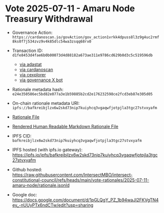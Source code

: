 
# Vote 2025-07-11 - Amaru Node Treasury Withdrawal 

- Governance Action: `https://cardanoscan.io/govAction/gov_action1vrkk4dpuss8l3z9g4uc2rmf8ks0f7j534zvz9v4k85dlc54wa3zsqq68rx0`

- Transaction ID: `d1fe8453d4fae6b0b00073d4d88182a673ae311e9786cd629b0d3c5c519596db`
  - [via adastat](https://adastat.net/transactions/d1fe8453d4fae6b0b00073d4d88182a673ae311e9786cd629b0d3c5c519596db)
  - [via cardanoscan](https://cardanoscan.io/vote/d1fe8453d4fae6b0b00073d4d88182a673ae311e9786cd629b0d3c5c519596db)
  - [via cexplorer](https://cexplorer.io/tx/d1fe8453d4fae6b0b00073d4d88182a673ae311e9786cd629b0d3c5c519596db/governance#data)
  - [via governance X bot](https://x.com/GovActions/status/)

- Rationale metadata hash: `e24e350586ec5bd82e077a3e1b59885b2cd2e176232598ce2fcd3eb87e305d05`
- On-chain rationale metadata URI: `ipfs://bafkreibjlzx6w2skd73nip7kuiyhcq3vgaqwfjotpjla3tgc27stvxyafm`

- [Rationale File](./rationale.jsonld)
- [Rendered Human Readable Markdown Rationale File](./rationale.jsonld.md)

- IPFS CID: `bafkreibjlzx6w2skd73nip7kuiyhcq3vgaqwfjotpjla3tgc27stvxyafm`
- IPFS hosted (with ipfs.io gateway): <https://ipfs.io/ipfs/bafkreibjlzx6w2skd73nip7kuiyhcq3vgaqwfjotpjla3tgc27stvxyafm>

- Github hosted: <https://raw.githubusercontent.com/IntersectMBO/intersect-constitutional-council/refs/heads/main/vote-rationales/2025-07-11-amaru-node/rationale.jsonld>
- Google doc: <https://docs.google.com/document/d/1pGLQgY_PZ_1b94waJI2FKVgTN4ey_-nUUyPTx6ndCTw/edit?usp=sharing>
